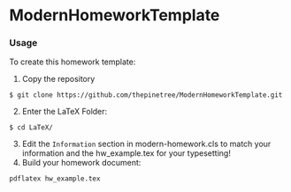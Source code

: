# ModernHomeworkTemplate

### Usage
To create this homework template:
1. Copy the repository
```
$ git clone https://github.com/thepinetree/ModernHomeworkTemplate.git
```
2. Enter the LaTeX Folder:
```
$ cd LaTeX/
```
3. Edit the `Information` section in modern-homework.cls to match your information and the hw_example.tex for your typesetting!
4. Build your homework document:
```
pdflatex hw_example.tex
```
